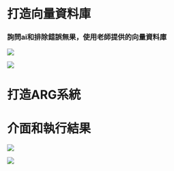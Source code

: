# 打造向量資料庫

### 詢問ai和排除錯誤無果，使用老師提供的向量資料庫

![](https://i.imgur.com/P1C258L.png)

![](https://i.imgur.com/oC7L8Gy.png)

# 打造ARG系統

# 介面和執行結果

![](https://i.imgur.com/PepJa7H.png)

![](https://i.imgur.com/YJGsqDS.png)